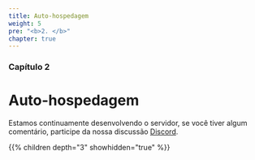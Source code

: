 ```yaml
---
title: Auto-hospedagem
weight: 5
pre: "<b>2. </b>"
chapter: true
---
```


### Capítulo 2

# Auto-hospedagem

Estamos continuamente desenvolvendo o servidor, se você tiver algum comentário, participe da nossa discussão [Discord](https://discord.com/invite/nDceKgxnkV).

{{% children depth="3" showhidden="true" %}}